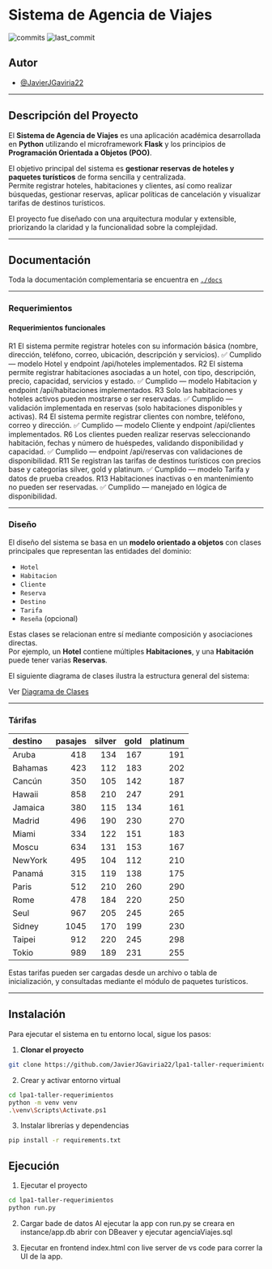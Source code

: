 # Sistema de Agencia de Viajes

![commits](https://badgen.net/github/commits/UR-CC/lp2-taller1?icon=github) 
![last_commit](https://img.shields.io/github/last-commit/UR-CC/lp2-taller1)

## Autor

- [@JavierJGaviria22](https://www.github.com/JavierJGaviria22)

---

## Descripción del Proyecto

El **Sistema de Agencia de Viajes** es una aplicación académica desarrollada en **Python** utilizando el microframework **Flask** y los principios de **Programación Orientada a Objetos (POO)**.

El objetivo principal del sistema es **gestionar reservas de hoteles y paquetes turísticos** de forma sencilla y centralizada.  
Permite registrar hoteles, habitaciones y clientes, así como realizar búsquedas, gestionar reservas, aplicar políticas de cancelación y visualizar tarifas de destinos turísticos.

El proyecto fue diseñado con una arquitectura modular y extensible, priorizando la claridad y la funcionalidad sobre la complejidad.  

---

## Documentación

Toda la documentación complementaria se encuentra en [`./docs`](./docs)

---

### Requerimientos

#### Requerimientos funcionales
R1	El sistema permite registrar hoteles con su información básica (nombre, dirección, teléfono, correo, ubicación, descripción y servicios).	✅ Cumplido — modelo Hotel y endpoint /api/hoteles implementados.
R2	El sistema permite registrar habitaciones asociadas a un hotel, con tipo, descripción, precio, capacidad, servicios y estado.	✅ Cumplido — modelo Habitacion y endpoint /api/habitaciones implementados.
R3	Solo las habitaciones y hoteles activos pueden mostrarse o ser reservadas.	✅ Cumplido — validación implementada en reservas (solo habitaciones disponibles y activas).
R4	El sistema permite registrar clientes con nombre, teléfono, correo y dirección.	✅ Cumplido — modelo Cliente y endpoint /api/clientes implementados.
R6	Los clientes pueden realizar reservas seleccionando habitación, fechas y número de huéspedes, validando disponibilidad y capacidad.	✅ Cumplido — endpoint /api/reservas con validaciones de disponibilidad.
R11	Se registran las tarifas de destinos turísticos con precios base y categorías silver, gold y platinum.	✅ Cumplido — modelo Tarifa y datos de prueba creados.
R13	Habitaciones inactivas o en mantenimiento no pueden ser reservadas.	✅ Cumplido — manejado en lógica de disponibilidad.

---

### Diseño

El diseño del sistema se basa en un **modelo orientado a objetos** con clases principales que representan las entidades del dominio:

- `Hotel`
- `Habitacion`
- `Cliente`
- `Reserva`
- `Destino`
- `Tarifa`
- `Reseña` (opcional)

Estas clases se relacionan entre sí mediante composición y asociaciones directas.  
Por ejemplo, un **Hotel** contiene múltiples **Habitaciones**, y una **Habitación** puede tener varias **Reservas**.

El siguiente diagrama de clases ilustra la estructura general del sistema:

Ver [Diagrama de Clases](diagrama.md)

---

### Tárifas

|destino|pasajes|silver|gold|platinum|
|:---|---:|---:|---:|---:|
|Aruba|418|134|167|191|
|Bahamas|423|112|183|202|
|Cancún|350|105|142|187|
|Hawaii|858|210|247|291|
|Jamaica|380|115|134|161|
|Madrid|496|190|230|270|
|Miami|334|122|151|183|
|Moscu|634|131|153|167|
|NewYork|495|104|112|210|
|Panamá|315|119|138|175|
|Paris|512|210|260|290|
|Rome|478|184|220|250|
|Seul|967|205|245|265|
|Sidney|1045|170|199|230|
|Taipei|912|220|245|298|
|Tokio|989|189|231|255|

Estas tarifas pueden ser cargadas desde un archivo o tabla de inicialización, y consultadas mediante el módulo de paquetes turísticos.

---

## Instalación

Para ejecutar el sistema en tu entorno local, sigue los pasos:

1. **Clonar el proyecto**
```bash
git clone https://github.com/JavierJGaviria22/lpa1-taller-requerimientos.git
```

2. Crear y activar entorno virtual
```bash
cd lpa1-taller-requerimientos
python -m venv venv
.\venv\Scripts\Activate.ps1
```

3. Instalar librerías y dependencias
```bash
pip install -r requirements.txt
```
    
## Ejecución

1. Ejecutar el proyecto
```bash
cd lpa1-taller-requerimientos
python run.py
```

2. Cargar bade de datos
Al ejecutar la app con run.py se creara en instance/app.db
abrir con DBeaver y ejecutar agenciaViajes.sql

3. Ejecutar en frontend index.html con live server de vs code para correr la UI de la app.
